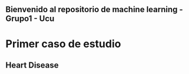 ## Bienvenido al repositorio de machine learning - Grupo1 - Ucu

# Primer caso de estudio

## Heart Disease
